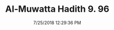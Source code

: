 ---
title        : "Al-Muwatta Hadith 9. 96"
date         : 7/25/2018 12:29:36 PM
draft        : false
type         : "hadith"
layout       : "hadith"
BookCode     : "AMH"
VolumeNumber : "9"
HadithNumber : "96"
categories  :  ["Prayer, Shortening - Prayer in General"]
---